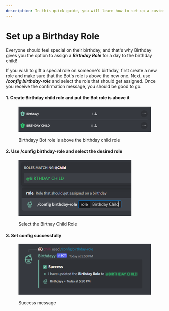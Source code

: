 ```yaml
---
description: In this quick guide, you will learn how to set up a custom birthday role.
---
```


# Set up a Birthday Role

Everyone should feel special on their birthday, and that's why Birthday gives you the option to assign a _**Birthday Role**_ for a day to the birthday child!

If you wish to gift a special role on someone's birthday, first create a new role and make sure that the Bot's role is above the new one. Next, use _**/config birthday-role**_ and select the role that should get assigned. Once you receive the confirmation message, you should be good to go.

#### 1. Create Birthday child role and put the Bot role is above it

<figure><img src="../../.gitbook/assets/BotOverBirthdayRole" alt=""><figcaption><p>Birthdayy Bot role is above the birthday child role</p></figcaption></figure>

#### 2. Use /config birthday-role and select the desired role

<figure><img src="../../.gitbook/assets/grafik.png" alt=""><figcaption><p>Select the Birthay Child Role</p></figcaption></figure>

#### 3. Set config successfully

<figure><img src="../../.gitbook/assets/grafik (3).png" alt=""><figcaption><p>Success message</p></figcaption></figure>
